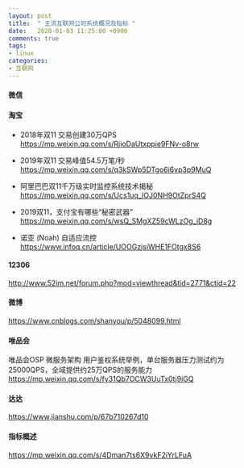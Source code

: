 ```yaml
---
layout: post
title:  " 主流互联网公司系统概况及指标 "
date:   2020-01-03 11:25:00 +0900
comments: true
tags:
- linux
categories:
- 互联网
---
```

#### 微信

#### 淘宝
- 2018年双11 交易创建30万QPS
<https://mp.weixin.qq.com/s/RjioDaUtxppie9FNv-o8rw>

- 2019年双11 交易峰值54.5万笔/秒
<https://mp.weixin.qq.com/s/q3kSWp5DTgo6i6vp3p9MuQ>

- 阿里巴巴双11千万级实时监控系统技术揭秘
<https://mp.weixin.qq.com/s/Ucs1uq_IOJ0NH9OtZprS4Q>

- 2019双11，支付宝有哪些“秘密武器”
<https://mp.weixin.qq.com/s/wsQ_SMgXZ59cWLzOg_iD8g>

- 诺亚 (Noah) 自适应流控
<https://www.infoq.cn/article/UOOGzjsiWHE1FOtgx8S6>

#### 12306
<http://www.52im.net/forum.php?mod=viewthread&tid=2771&ctid=22>

#### 微博
<https://www.cnblogs.com/shanyou/p/5048099.html>

#### 唯品会
唯品会OSP 微服务架构
用户鉴权系统举例，单台服务器压力测试约为25000QPS，全域提供约25万QPS的服务能力
<https://mp.weixin.qq.com/s/fy31Qb7OCW3UuTx0tj9iGQ>

#### 达达
<https://www.jianshu.com/p/67b710267d10>

#### 指标概述
https://mp.weixin.qq.com/s/4Dman7ts6X9vkF2iYrLFuA